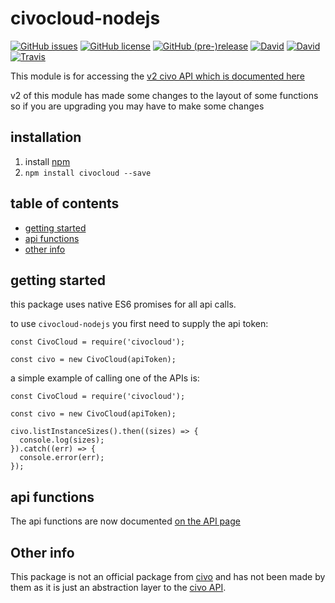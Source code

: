# civocloud-nodejs

[![GitHub issues](https://img.shields.io/github/issues/CarbonCollins/civocloud-nodejs.svg?style=flat-square)](https://github.com/CarbonCollins/civocloud-nodejs/issues)
[![GitHub license](https://img.shields.io/badge/license-MIT-blue.svg?style=flat-square)](https://raw.githubusercontent.com/CarbonCollins/civocloud-nodejs/master/LICENSE)
[![GitHub (pre-)release](https://img.shields.io/github/release/CarbonCollins/civocloud-nodejs/all.svg?style=flat-square)]()
[![David](https://img.shields.io/david/CarbonCollins/civocloud-nodejs.svg?style=flat-square)]()
[![David](https://img.shields.io/david/dev/CarbonCollins/civocloud-nodejs.svg?style=flat-square)]()
[![Travis](https://img.shields.io/travis/CarbonCollins/civocloud-nodejs.svg?style=flat-square)]()

This module is for accessing the [v2 civo API which is documented here](https://www.civo.com/api "CIVO API")

v2 of this module has made some changes to the layout of some functions so if you are upgrading you may have to make some changes

## installation
1. install [npm](https://nodejs.org "npm homepage")
2. `npm install civocloud --save`

## table of contents

- [getting started](#getting-started)
- [api functions](#api-functions)
- [other info](#other-info)

## getting started

this package uses native ES6 promises for all api calls.

to use `civocloud-nodejs` you first need to supply the api token:
```
const CivoCloud = require('civocloud');

const civo = new CivoCloud(apiToken);
```

a simple example of calling one of the APIs is:
```
const CivoCloud = require('civocloud');

const civo = new CivoCloud(apiToken);

civo.listInstanceSizes().then((sizes) => {
  console.log(sizes);
}).catch((err) => {
  console.error(err);
});
```

## api functions

The api functions are now documented [on the API page](./docs/api.md)

## Other info
This package is not an official package from [civo](https://www.civo.com) and has not been made by them as it is just an abstraction layer to the [civo API](https://www.civo.com/api "civo API").

